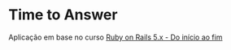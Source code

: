 # Time to Answer

Aplicação em base no curso <a href="https://www.udemy.com/course/rubyonrails-5x/" target="_blank">Ruby on Rails 5.x - Do início ao fim</a>